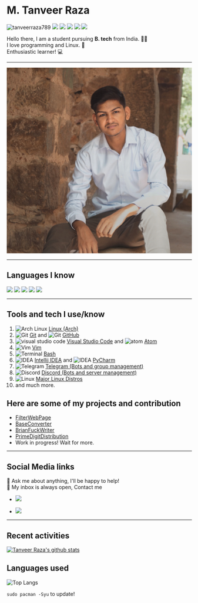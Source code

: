 # M. Tanveer Raza
 <p align="left">  <img src=https://komarev.com/ghpvc/?username=tanveerraza789 alt=tanveerraza789> 
<img src=https://img.shields.io/github/followers/tanveerraza789?label=Followers&style=flat>
<img src=https://img.shields.io/badge/Age-19-blue>
<img src=https://img.shields.io/badge/Status-Studying-blue>
<img src=https://img.shields.io/badge/BTech-II-blue>
<img src=https://img.shields.io/badge/Place-Delhi-blue>
</p>
 

Hello there, I am a student pursuing **B. tech** from India. 👨‍💻  <br>
I love programming and Linux. 🤖 <br>
Enthusiastic learner! 💻 <br>

---

![Me.jpg](https://github.com/tanveerraza789/tanveerraza789/raw/master/ME.jpeg)

---

## Languages I know
 <p align="left"> 
 <img src="https://img.shields.io/badge/++-%E2%98%85%E2%98%85%E2%98%85%E2%98%85%E2%98%85-brightgreen?style=flat&logo=c" >
 <img src="https://img.shields.io/badge/Java-%E2%98%85%E2%98%85%E2%98%85%E2%98%85%E2%98%86-brightgreen?style=flat&logo=java" >
 <img src="https://img.shields.io/badge/Python-%E2%98%85%E2%98%85%E2%98%85%E2%98%86%E2%98%86-brightgreen?style=flat&logo=python" >
 <img src="https://img.shields.io/badge/JavaScript-%E2%98%85%E2%98%85%E2%98%85%E2%98%86%E2%98%86-brightgreen?style=flat&logo=javascript" >
 <img src="https://img.shields.io/badge/HTML/CSS-%E2%98%85%E2%98%85%E2%98%85%E2%98%86%E2%98%86-brightgreen?style=flat&logo=html5" >
 </p>

---
## Tools and tech I use/know
1. <img src="https://simpleicons.org/icons/archlinux.svg" alt="Arch Linux" width="20"> [Linux (Arch)](https://archlinux.org) 
2. <img src="https://simpleicons.org/icons/git.svg" alt="Git" width="20"> [Git](https://git-scm.com) and <img src="https://simpleicons.org/icons/github.svg" alt="Git" width="20"> [GitHub](https://github.com)
3. <img src="https://simpleicons.org/icons/visualstudiocode.svg" alt="visual studio code" width="20"> [Visual Studio Code](https://code.visualstudio.com/) and <img src="https://simpleicons.org/icons/atom.svg" alt="atom" width="20"> [Atom](https://atom.io) 
4. <img src="https://simpleicons.org/icons/vim.svg" alt="Vim" width="20"> [Vim](https://vim.org)
5. <img src="https://simpleicons.org/icons/gnubash.svg" alt="Terminal" width="20"> [Bash](https://en.wikipedia.org/wiki/Bash_%28Unix_shell%29)
6. <img src="https://simpleicons.org/icons/intellijidea.svg" alt="IDEA" width="20"> [Intellij IDEA](https://www.jetbrains.com/idea/) and <img src="https://simpleicons.org/icons/pycharm.svg" alt="IDEA" width="20"> [PyCharm](https://www.jetbrains.com/idea/)
7. <img src="https://simpleicons.org/icons/telegram.svg" alt="Telegram" width="20"> [Telegram (Bots and group management)](https://telegram.org)
8. <img src="https://simpleicons.org/icons/discord.svg" alt="Discord" width="20"> [Discord (Bots and server management)](https://discord.com/)
9. <img src="https://simpleicons.org/icons/linux.svg" alt="Linux" width="20"> [Major Linux Distros](https://distrowatch.com/)
10. and much more.
## Here are some of my projects and contribution

 - [FilterWebPage](https://tanveerraza789.github.io/FilterWebPage/)
 - [BaseConverter](https://github.com/tanveerraza789/BaseConverter)
 - [BrianFuckWriter](https://github.com/tanveerraza789/BrainFuckWriter)
 - [PrimeDigitDistribution](https://github.com/tanveerraza789/PrimeUnitDistribution)
 - Work in progress! Wait for more.
---

## Social Media links
💬 Ask me about anything, I'll be happy to help! <br>
💬 My inbox is always open, Contact me
- <p align="left"> <a href="mailto:tanveerraza789.com"> <img src="https://img.shields.io/badge/Gmail-tanveerraza789%40gmail.com-bringhtgreen?style=flat&logo=gmail"></a></p>
- <p align="left"> <a href="https://t.me/tanveerraza789"> <img src="https://img.shields.io/badge/Telegram-tanveerraza789-brightgreen?style=flat&logo=telegram"></a></p>
 
---
## Recent activities
[![Tanveer Raza's github stats](https://github-readme-stats.vercel.app/api?username=tanveerraza789)](github.com/tanveerraza789)

## Languages used
![Top Langs](https://github-readme-stats.vercel.app/api/top-langs/?username=tanveerraza789)


``` sudo pacman -Syu ``` to update!

